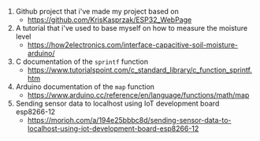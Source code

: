 1. Github project that i've made my project based on
	- https://github.com/KrisKasprzak/ESP32_WebPage
2. A tutorial that i've used to base myself on how to measure the moisture level
	- https://how2electronics.com/interface-capacitive-soil-moisture-arduino/    
3. C documentation of the `sprintf` function
	- https://www.tutorialspoint.com/c_standard_library/c_function_sprintf.htm 
4. Arduino documentation of the `map` function
	- https://www.arduino.cc/reference/en/language/functions/math/map
5. Sending sensor data to localhost using IoT development board esp8266-12
	- https://morioh.com/a/194e25bbbc8d/sending-sensor-data-to-localhost-using-iot-development-board-esp8266-12
